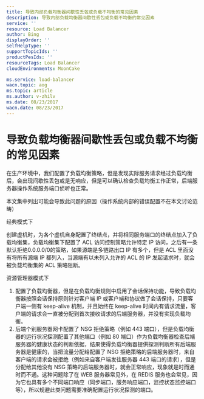 ```yaml
---
title: 导致内部负载均衡器间歇性丢包或负载不均衡的常见因素
description: 导致内部负载均衡器间歇性丢包或负载不均衡的常见因素
service: ''
resource: Load Balancer
author: Bing
displayOrder: ''
selfHelpType: ''
supportTopicIds: ''
productPesIds: ''
resourceTags: Load Balancer
cloudEnvironments: MoonCake

ms.service: load-balancer
wacn.topic: aog
ms.topic: article
ms.author: v-zhilv
ms.date: 08/23/2017
wacn.date: 08/23/2017
---
```



# 导致负载均衡器间歇性丢包或负载不均衡的常见因素

在生产环境中，我们配置了负载均衡策略，但是发现实际服务请求经过负载均衡后，会出现间歇性丢包或是无响应，但是可以确认检查负载均衡工作正常，后端服务器操作系统服务端口侦听也正常。

本文集中列出可能会导致此问题的原因（操作系统内部的错误配置不在本文讨论范畴）

经典模式下

创建虚机时，为各个虚机自身配置了终结点，并将相同服务端口的终结点加入了负载均衡集，负载均衡集下配置了 ACL 访问控制策略允许特定 IP 访问，之后有一条默认拒绝0.0.0.0/0的策略，如果源端是多链路出口 IP 有多个，但是 ACL 里面没有将所有源端 IP 都列入，当源端有以未列入允许的 ACL 的 IP 发起请求时，就会被负载均衡集的 ACL 策略阻断。

资源管理器模式下

1. 配置了负载均衡器，但是在负载均衡规则中启用了会话保持功能，导致负载均衡器按照会话保持原则针对客户端 IP 或客户端和协议做了会话保持，只要客户端一侧有 keep-alive 机制，并且始终在 keep-alive 时间内有请求流量，客户端的请求会一直被分配到首次接收请求的后端服务器，并没有实现负载均衡。
2. 后端个别服务器网卡配置了 NSG 拒绝策略（例如 443 端口），但是负载均衡器的运行状况探测配置了其他端口（例如 80 端口）作为负载均衡器检查后端服务器的健康状态的判断依据，结果使得负载均衡器提供探测判断所有后端服务器是健康的，当把流量分配给配置了 NSG 拒绝策略的后端服务器时，来自客户端的请求会被拒绝（例如来自客户端发往服务器 443 端口的请求），但是分配给其他没有 NSG 策略的后端服务器时，就会正常响应，现象就是时而通时而不通。这种问题除了在 WEB 服务器常见外，在 REDIS 服务也会常见，因为它也具有多个不同端口响应（同步端口，服务响应端口，监控状态监控端口等），所以规避此类问题需要准确配置运行状况探测的端口。
